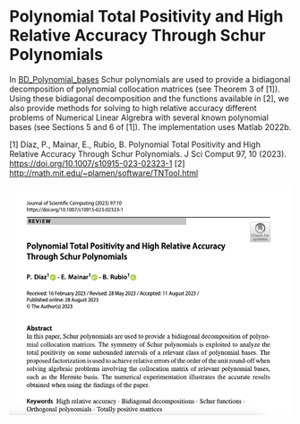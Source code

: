 # Polynomial Total Positivity and High Relative Accuracy Through Schur Polynomials

In [BD_Polynomial_bases](https://github.com/BeatrizRubio/Article_JSC_2023/tree/main/BD_Polynomial_bases) Schur polynomials are used to provide a bidiagonal decomposition of polynomial collocation matrices (see Theorem 3 of [1]).  Using these bidiagonal decomposition and the functions available in [2], we also provide methods for solving to high relative accuracy  different problems of Numerical Linear Algrebra with several known polynomial bases (see Sections 5  and 6 of [1]). The implementation uses Matlab 2022b.

[1] Díaz, P., Mainar, E., Rubio, B. Polynomial Total Positivity and High Relative Accuracy Through Schur Polynomials. J Sci Comput 97, 10 (2023). https://doi.org/10.1007/s10915-023-02323-1
[2] http://math.mit.edu/~plamen/software/TNTool.html



![paper_banner](banner.png)


